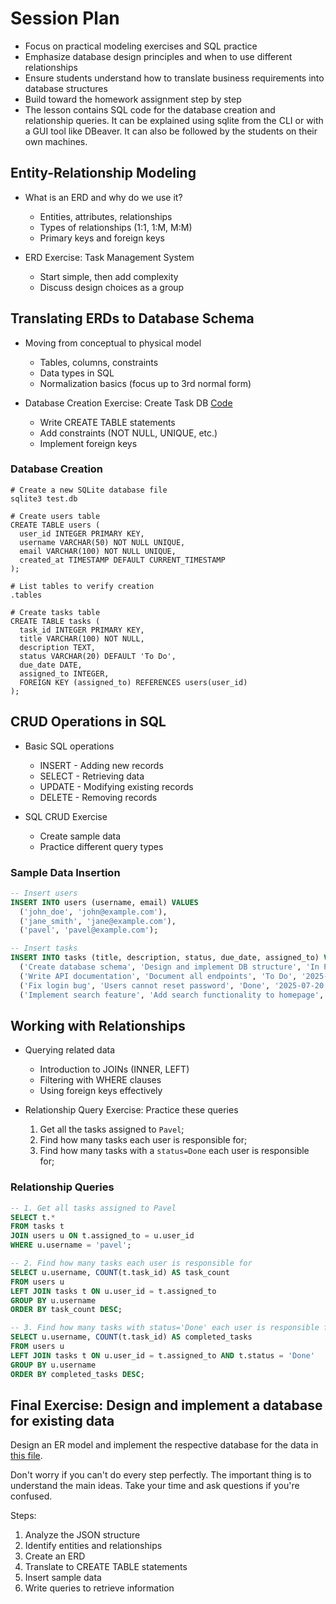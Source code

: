 # Session Plan

- Focus on practical modeling exercises and SQL practice
- Emphasize database design principles and when to use different relationships
- Ensure students understand how to translate business requirements into database structures
- Build toward the homework assignment step by step
- The lesson contains SQL code for the database creation and relationship queries. It can be explained using sqlite from the CLI or with a GUI tool like DBeaver. It can also be followed by the students on their own machines.

## Entity-Relationship Modeling

- What is an ERD and why do we use it?

  - Entities, attributes, relationships
  - Types of relationships (1:1, 1:M, M:M)
  - Primary keys and foreign keys

- ERD Exercise: Task Management System
  - Start simple, then add complexity
  - Discuss design choices as a group

## Translating ERDs to Database Schema

- Moving from conceptual to physical model

  - Tables, columns, constraints
  - Data types in SQL
  - Normalization basics (focus up to 3rd normal form)

- Database Creation Exercise: Create Task DB [Code](#database-creation)
  - Write CREATE TABLE statements
  - Add constraints (NOT NULL, UNIQUE, etc.)
  - Implement foreign keys

### Database Creation

```shell
# Create a new SQLite database file
sqlite3 test.db

# Create users table
CREATE TABLE users (
  user_id INTEGER PRIMARY KEY,
  username VARCHAR(50) NOT NULL UNIQUE,
  email VARCHAR(100) NOT NULL UNIQUE,
  created_at TIMESTAMP DEFAULT CURRENT_TIMESTAMP
);

# List tables to verify creation
.tables

# Create tasks table
CREATE TABLE tasks (
  task_id INTEGER PRIMARY KEY,
  title VARCHAR(100) NOT NULL,
  description TEXT,
  status VARCHAR(20) DEFAULT 'To Do',
  due_date DATE,
  assigned_to INTEGER,
  FOREIGN KEY (assigned_to) REFERENCES users(user_id)
);
```

## CRUD Operations in SQL

- Basic SQL operations

  - INSERT - Adding new records
  - SELECT - Retrieving data
  - UPDATE - Modifying existing records
  - DELETE - Removing records

- SQL CRUD Exercise
  - Create sample data
  - Practice different query types

### Sample Data Insertion

```sql
-- Insert users
INSERT INTO users (username, email) VALUES
  ('john_doe', 'john@example.com'),
  ('jane_smith', 'jane@example.com'),
  ('pavel', 'pavel@example.com');

-- Insert tasks
INSERT INTO tasks (title, description, status, due_date, assigned_to) VALUES
  ('Create database schema', 'Design and implement DB structure', 'In Progress', '2025-08-01', 1),
  ('Write API documentation', 'Document all endpoints', 'To Do', '2025-08-15', 2),
  ('Fix login bug', 'Users cannot reset password', 'Done', '2025-07-20', 3),
  ('Implement search feature', 'Add search functionality to homepage', 'To Do', '2025-08-10', 3);
```

## Working with Relationships

- Querying related data

  - Introduction to JOINs (INNER, LEFT)
  - Filtering with WHERE clauses
  - Using foreign keys effectively

- Relationship Query Exercise: Practice these queries
  1. Get all the tasks assigned to `Pavel`;
  2. Find how many tasks each user is responsible for;
  3. Find how many tasks with a `status=Done` each user is responsible for;

### Relationship Queries

```sql
-- 1. Get all tasks assigned to Pavel
SELECT t.*
FROM tasks t
JOIN users u ON t.assigned_to = u.user_id
WHERE u.username = 'pavel';

-- 2. Find how many tasks each user is responsible for
SELECT u.username, COUNT(t.task_id) AS task_count
FROM users u
LEFT JOIN tasks t ON u.user_id = t.assigned_to
GROUP BY u.username
ORDER BY task_count DESC;

-- 3. Find how many tasks with status='Done' each user is responsible for
SELECT u.username, COUNT(t.task_id) AS completed_tasks
FROM users u
LEFT JOIN tasks t ON u.user_id = t.assigned_to AND t.status = 'Done'
GROUP BY u.username
ORDER BY completed_tasks DESC;
```

## Final Exercise: Design and implement a database for existing data

Design an ER model and implement the respective database for the data in [this file](assets/articles_example.json).

Don't worry if you can't do every step perfectly. The important thing is to understand the main ideas. Take your time and ask questions if you're confused.

Steps:

1. Analyze the JSON structure
2. Identify entities and relationships
3. Create an ERD
4. Translate to CREATE TABLE statements
5. Insert sample data
6. Write queries to retrieve information
